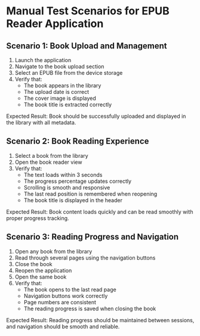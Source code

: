 # Manual Test Scenarios for EPUB Reader Application

## Scenario 1: Book Upload and Management

1. Launch the application
2. Navigate to the book upload section
3. Select an EPUB file from the device storage
4. Verify that:
   - The book appears in the library
   - The upload date is correct
   - The cover image is displayed
   - The book title is extracted correctly

Expected Result: Book should be successfully uploaded and displayed in the library with all metadata.

## Scenario 2: Book Reading Experience

1. Select a book from the library
2. Open the book reader view
3. Verify that:
   - The text loads within 3 seconds
   - The progress percentage updates correctly
   - Scrolling is smooth and responsive
   - The last read position is remembered when reopening
   - The book title is displayed in the header

Expected Result: Book content loads quickly and can be read smoothly with proper progress tracking.

## Scenario 3: Reading Progress and Navigation

1. Open any book from the library
2. Read through several pages using the navigation buttons
3. Close the book
4. Reopen the application
5. Open the same book
6. Verify that:
   - The book opens to the last read page
   - Navigation buttons work correctly
   - Page numbers are consistent
   - The reading progress is saved when closing the book

Expected Result: Reading progress should be maintained between sessions, and navigation should be smooth and reliable.
